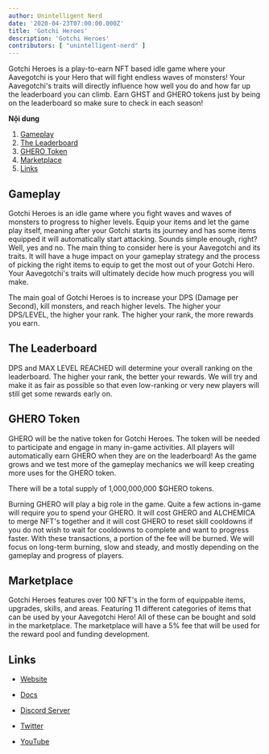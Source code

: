 ```yaml
---
author: Unintelligent Nerd
date: '2020-04-23T07:00:00.000Z'
title: 'Gotchi Heroes'
description: 'Gotchi Heroes'
contributors: [ "unintelligent-nerd" ]
---
```


Gotchi Heroes is a play-to-earn NFT based idle game where your Aavegotchi is your Hero that will fight endless waves of monsters! Your Aavegotchi's traits will directly influence how well you do and how far up the leaderboard you can climb. Earn GHST and GHERO tokens just by being on the leaderboard so make sure to check in each season!

<div class="contentsBox">

**Nội dung**

<ol>
<li><a href=#gameplay>Gameplay</a></li>
<li><a href=#the-leaderboard>The Leaderboard</a></li>
<li><a href=#ghero-token>GHERO Token</a></li>
<li><a href=#marketplace>Marketplace</a></li>
<li><a href=#links>Links</a></li>
</ol>

</div>

## Gameplay

Gotchi Heroes is an idle game where you fight waves and waves of monsters to progress to higher levels. Equip your items and let the game play itself, meaning after your Gotchi starts its journey and has some items equipped it will automatically start attacking. Sounds simple enough, right? Well, yes and no. The main thing to consider here is your Aavegotchi and its traits. It will have a huge impact on your gameplay strategy and the process of picking the right items to equip to get the most out of your Gotchi Hero. Your Aavegotchi's traits will ultimately decide how much progress you will make.

The main goal of Gotchi Heroes is to increase your DPS (Damage per Second), kill monsters, and reach higher levels. The higher your DPS/LEVEL, the higher your rank. The higher your rank, the more rewards you earn.

## The Leaderboard

DPS and MAX LEVEL REACHED will determine your overall ranking on the leaderboard. The higher your rank, the better your rewards. We will try and make it as fair as possible so that even low-ranking or very new players will still get some rewards early on.

## GHERO Token

GHERO will be the native token for Gotchi Heroes. The token will be needed to participate and engage in many in-game activities. All players will automatically earn GHERO when they are on the leaderboard! As the game grows and we test more of the gameplay mechanics we will keep creating more uses for the GHERO token.

There will be a total supply of 1,000,000,000 $GHERO tokens.

Burning GHERO will play a big role in the game. Quite a few actions in-game will require you to spend your GHERO. It will cost GHERO and ALCHEMICA to merge NFT's together and it will cost GHERO to reset skill cooldowns if you do not wish to wait for cooldowns to complete and want to progress faster. With these transactions, a portion of the fee will be burned.  We will focus on long-term burning, slow and steady, and mostly depending on the gameplay and progress of players.

## Marketplace

Gotchi Heroes features over 100 NFT's in the form of equippable items, upgrades, skills, and areas. Featuring 11 different categories of items that can be used by your Aavegotchi Hero! All of these can be bought and sold in the marketplace. The marketplace will have a 5% fee that will be used for the reward pool and funding development.

## Links

- [Website](https://gotchiheroes.com/)

- [Docs](https://slowsundaygames.gitbook.io/gotchi-heroes)

- [Discord Server](https://discord.com/invite/dXMqVx5ysJ)

- [Twitter](https://x.com/slowsundaygames)

- [YouTube](https://www.youtube.com/@gotchiheroes)